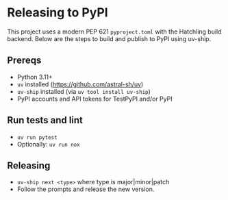 # Releasing to PyPI

This project uses a modern PEP 621 `pyproject.toml` with the Hatchling build backend. Below are the steps to build and publish to PyPI using uv-ship.

## Prereqs

- Python 3.11+
- `uv` installed (https://github.com/astral-sh/uv)
- `uv-ship` installed (via `uv tool install uv-ship`)
- PyPI accounts and API tokens for TestPyPI and/or PyPI

## Run tests and lint

- `uv run pytest`
- Optionally: `uv run nox`

## Releasing

- `uv-ship next <type>` where type is major|minor|patch
- Follow the prompts and release the new version.
